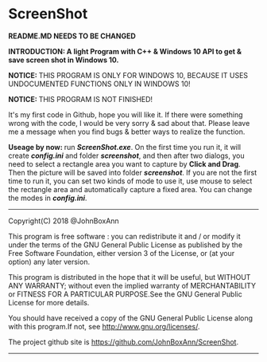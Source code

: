 # ScreenShot

<b>README.MD NEEDS TO BE CHANGED</b>

<b>INTRODUCTION: A light Program with C++ & Windows 10 API to get & save screen shot in Windows 10.</b>

<b>NOTICE: </b>THIS PROGRAM IS ONLY FOR WINDOWS 10, BECAUSE IT USES UNDOCUMENTED FUNCTIONS ONLY IN WINDOWS 10!

<b>NOTICE: </b>THIS PROGRAM IS NOT FINISHED!

It's my first code in Github, hope you will like it. If there were something wrong with the code, I would be very sorry & sad about that. Please leave me a message when you find bugs & better ways to realize the function.

<b>Useage by now: </b>run <b><i>ScreenShot.exe</i></b>. On the first time you run it, it will create <b><i>config.ini</i></b> and folder <b><i>screenshot</i></b>, and then after two dialogs, you need to select a rectangle area you want to capture by <b>Click and Drag</b>. Then the picture will be saved into folder <b><i>screenshot</i></b>. If you are not the first time to run it, you can set two kinds of mode to use it, use mouse to select the rectangle area and automatically capture a fixed area. You can change the modes in <b><i>config.ini</i></b>.

---------------------------------------------------------------------

Copyright(C) 2018 @JohnBoxAnn

This program is free software : you can redistribute it and / or modify it under the terms of the GNU General Public License as published by the Free Software Foundation, either version 3 of the License, or (at your option) any later version.

This program is distributed in the hope that it will be useful, but WITHOUT ANY WARRANTY; without even the implied warranty of MERCHANTABILITY or FITNESS FOR A PARTICULAR PURPOSE.See the GNU General Public License for more details.

You should have received a copy of the GNU General Public License along with this program.If not, see <http://www.gnu.org/licenses/>.

The project github site is <https://github.com/JohnBoxAnn/ScreenShot>.

---------------------------------------------------------------------

